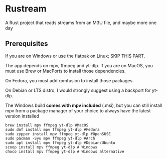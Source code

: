 # Rustream
A Rust project that reads streams from an M3U file, and maybe more one day

## Prerequisites
If you are on Windows or use the flatpak on Linux; SKIP THIS PART.

The app depends on mpv, ffmpeg and yt-dlp.
If you are on MacOS, you must use Brew or MacPorts to install those dependencies.

On Fedora, you must add rpmfusion to install those packages.

On Debian or LTS distro, I would strongly suggest using a backport for yt-dlp.

The Windows build **comes with mpv included** (.msi), but you can still install mpv from a package manager of your choice to always have the latest version installed

```
brew install mpv ffmpeg yt-dlp #MacOS
sudo dnf install mpv ffmpeg yt-dlp #Fedora
sudo zypper install mpv ffmpeg yt-dlp #OpenSUSE
sudo pacman -Syu mpv ffmpeg yt-dlp #Arch
sudo apt install mpv ffmpeg yt-dlp #Debian/Ubuntu
scoop install mpv ffmpeg yt-dlp # Windows
choco install mpv ffmpeg yt-dlp # Windows alternative
```
